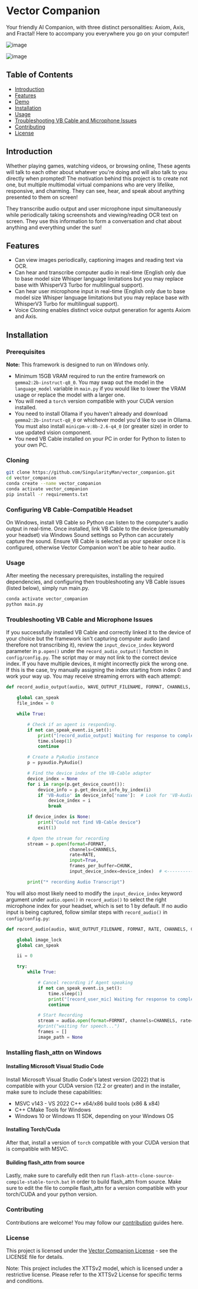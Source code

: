 # Vector Companion

Your friendly AI Companion, with three distinct personalities: Axiom, Axis, and Fractal! Here to accompany you everywhere you go on your computer!

![image](https://github.com/user-attachments/assets/11cbbdec-51fb-4551-938a-3ff40fe4432f.png)

![image](https://github.com/user-attachments/assets/f14a50e5-74e4-48a9-8e82-d9c0b5432b2a.png)

## Table of Contents

- [Introduction](#introduction)
- [Features](#features)
- [Demo](https://www.youtube.com/watch?v=V8dWY1K61-0)
- [Installation](#installation)
- [Usage](#usage)
- [Troubleshooting VB Cable and Microphone Issues](#troubleshooting-vb-cable-and-microphone-issues)
- [Contributing](#contributing)
- [License](#license)

## Introduction

Whether playing games, watching videos, or browsing online, These agents will talk to each other about whatever you're doing and will also talk to you directly when prompted! The motivation behind this project is to create not one, but multiple multimodal virtual companions who are very lifelike, responsive, and charming. They can see, hear, and speak about anything presented to them on screen!

They transcribe audio output and user microphone input simultaneously while periodically taking screenshots and viewing/reading OCR text on screen. They use this information to form a conversation and chat about anything and everything under the sun!

## Features

- Can view images periodically, captioning images and reading text via OCR.
- Can hear and transcribe computer audio in real-time (English only due to base model size Whisper language limitations but you may replace base with WhisperV3 Turbo for multilingual support).
- Can hear user microphone input in real-time (English only due to base model size Whisper language limitations but you may replace base with WhisperV3 Turbo for multilingual support).
- Voice Cloning enables distinct voice output generation for agents Axiom and Axis.

## Installation

### Prerequisites

**Note:** This framework is designed to run on Windows only.

- Minimum 15GB VRAM required to run the entire framework on `gemma2:2b-instruct-q8_0`. You may swap out the model in the `language_model` variable in `main.py` if you would like to lower the VRAM usage or replace the model with a larger one.
- You will need a `torch` version compatible with your CUDA version installed.
- You need to install Ollama if you haven't already and download `gemma2:2b-instruct-q8_0` or whichever model you'd like to use in Ollama. You must also install `minicpm-v:8b-2.6-q4_0` (or greater size) in order to use updated vision component.
- You need VB Cable installed on your PC in order for Python to listen to your own PC.

### Cloning

```sh
git clone https://github.com/SingularityMan/vector_companion.git
cd vector_companion
conda create --name vector_companion
conda activate vector_companion
pip install -r requirements.txt
```

### Configuring VB Cable-Compatible Headset
On Windows, install VB Cable so Python can listen to the computer's audio output in real-time.
Once installed, link VB Cable to the device (presumably your headset) via Windows Sound settings so Python can accurately capture the sound.
Ensure VB Cable is selected as your speaker once it is configured, otherwise Vector Companion won't be able to hear audio.

### Usage
After meeting the necessary prerequisites, installing the required dependencies, and configuring then troubleshooting any VB Cable issues (listed below), simply run main.py.

```sh
conda activate vector_companion
python main.py
```

### Troubleshooting VB Cable and Microphone Issues
If you successfully installed VB Cable and correctly linked it to the device of your choice but the framework isn't capturing computer audio (and therefore not transcribing it), review the `input_device_index` keyword parameter in `p.open()` under the `record_audio_output()` function in `config/config.py`. The script may or may not link to the correct device index. If you have multiple devices, it might incorrectly pick the wrong one. If this is the case, try manually assigning the index starting from index 0 and work your way up. You may receive streaming errors with each attempt:

```python
def record_audio_output(audio, WAVE_OUTPUT_FILENAME, FORMAT, CHANNELS, RATE, CHUNK, RECORD_SECONDS, file_index_count):

    global can_speak
    file_index = 0

    while True:

        # Check if an agent is responding.
        if not can_speak_event.is_set():
            print("[record_audio_output] Waiting for response to complete...")
            time.sleep(1)
            continue

        # Create a PyAudio instance
        p = pyaudio.PyAudio()

        # Find the device index of the VB-Cable adapter
        device_index = None
        for i in range(p.get_device_count()):
            device_info = p.get_device_info_by_index(i)
            if 'VB-Audio' in device_info['name']:  # Look for 'VB-Audio' instead of 'VB-Cable'
                device_index = i
                break

        if device_index is None:
            print("Could not find VB-Cable device")
            exit(1)

        # Open the stream for recording
        stream = p.open(format=FORMAT,
                        channels=CHANNELS,
                        rate=RATE,
                        input=True,
                        frames_per_buffer=CHUNK,
                        input_device_index=device_index)  # <------------------------------------- device_index

        print("* recording Audio Transcript")
```

You will also most likely need to modify the `input_device_index` keyword argument under `audio.open()` in `record_audio()` to select the right microphone index for your headset, which is set to 1 by default. If no audio input is being captured, follow similar steps with `record_audio()` in `config/config.py`:

```python
def record_audio(audio, WAVE_OUTPUT_FILENAME, FORMAT, RATE, CHANNELS, CHUNK, RECORD_SECONDS, THRESHOLD, SILENCE_LIMIT, vision_model, processor):

    global image_lock
    global can_speak

    ii = 0

    try:
        while True:

            # Cancel recording if Agent speaking
            if not can_speak_event.is_set():
                time.sleep(1)
                print("[record_user_mic] Waiting for response to complete...")
                continue

            # Start Recording
            stream = audio.open(format=FORMAT, channels=CHANNELS, rate=RATE, input=True, input_device_index=1, frames_per_buffer=CHUNK)  # <------------------------------- device index
            #print("waiting for speech...")
            frames = []
            image_path = None
```

### Installing flash_attn on Windows

#### Installing Microsoft Visual Studio Code 
Install Microsoft Visual Studio Code's latest version (2022) that is compatible with your CUDA version (12.2 or greater) and in the installer, make sure to include these capabilities:
   - MSVC v143 - VS 2022 C++ x64/x86 build tools (x86 & x84)
   - C++ CMake Tools for Windows
   - Windows 10 or Windows 11 SDK, depending on your Windows OS

#### Installing Torch/Cuda
After that, install a version of `torch` compatible with your CUDA version that is compatible with MSVC.

#### Building flash_attn from source
Lastly, make sure to carefully edit then run `flash-attn-clone-source-compile-stable-torch.bat` in order to build flash_attn from source. Make sure to edit the file to compile flash_attn for a version compatible with your torch/CUDA and your python version.

### Contributing
Contributions are welcome! You may follow our [contribution](CONTRIBUTING.md) guides here.

### License
This project is licensed under the [Vector Companion License](LICENSE.md) - see the LICENSE file for details.

Note: This project includes the XTTSv2 model, which is licensed under a restrictive license. Please refer to the XTTSv2 License for specific terms and conditions.
